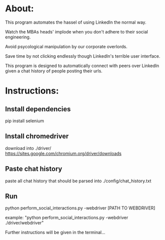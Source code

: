 # About:
This program automates the hassel of using LinkedIn the normal way.

Watch the MBAs heads' implode when you don't adhere to their social engineering.

Avoid psycological manipulation by our corporate overlords.

Save time by not clicking endlessly though LinkedIn's terrible user interface.

This program is designed to automatically connect with peers over LinkedIn given a chat history of people posting their urls.

# Instructions:

## Install dependencies
pip install selenium

## Install chromedriver
download into ./driver/
https://sites.google.com/chromium.org/driver/downloads

## Paste chat history
paste all chat history that should be parsed into ./config/chat_history.txt

## Run
python perform_social_interactions.py -webdriver [PATH TO WEBDRIVER]

example: "python perform_social_interactions.py -webdriver ./driver/webdriver"

Further instructions will be given in the terminal...